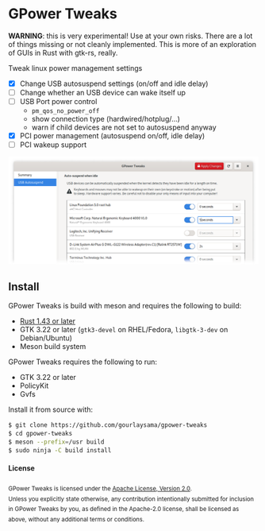 # GPower Tweaks

**WARNING**: this is very experimental! Use at your own risks. There are a lot of things missing or not cleanly implemented. This is more of an exploration of GUIs in Rust with gtk-rs, really.

Tweak linux power management settings

- [x] Change USB autosuspend settings (on/off and idle delay)
- [ ] Change whether an USB device can wake itself up
- [ ] USB Port power control
  - `pm_qos_no_power_off`
  - show connection type (hardwired/hotplug/...)
  - warn if child devices are not set to autosuspend anyway
- [x] PCI power management (autosuspend on/off, idle delay)
- [ ] PCI wakeup support

![example screenshot](doc/readme_screenshot.png)

## Install

GPower Tweaks is build with meson and requires the following to build:

- [Rust 1.43 or later][1]
- GTK 3.22 or later  (`gtk3-devel` on RHEL/Fedora, `libgtk-3-dev` on Debian/Ubuntu)
- Meson build system

GPower Tweaks requires the following to run:

- GTK 3.22 or later
- PolicyKit
- Gvfs

Install it from source with:

```sh
$ git clone https://github.com/gourlaysama/gpower-tweaks
$ cd gpower-tweaks
$ meson --prefix=/usr build
$ sudo ninja -C build install
```

#### License

<sub>
GPower Tweaks is licensed under the <a href="LICENSE">Apache License, Version 2.0</a>.
</sub>

<br>

<sub>
Unless you explicitly state otherwise, any contribution intentionally submitted
for inclusion in GPower Tweaks by you, as defined in the Apache-2.0 license, shall be
licensed as above, without any additional terms or conditions.
</sub>

[1]: https://www.rust-lang.org/tools/install